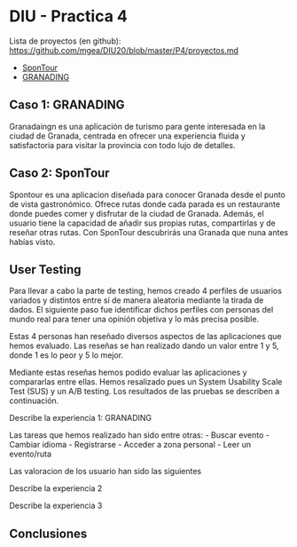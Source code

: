 # DIU - Practica 4

Lista de proyectos (en github): https://github.com/mgea/DIU20/blob/master/P4/proyectos.md
* [SponTour](https://github.com/Pravila00/DIU21/)
* [GRANADING](https://github.com/eProw/DIU21)


## Caso 1: GRANADING

Granadaingn es una aplicación de turismo para gente interesada en la ciudad de Granada, centrada en ofrecer una experiencia fluida y satisfactoria para visitar la provincia con todo lujo de detalles.


## Caso 2: SponTour

Spontour es una aplicacion diseñada para conocer Granada desde el punto de vista gastronómico. Ofrece rutas donde cada parada es un restaurante donde puedes comer y disfrutar de la ciudad de Granada. Además, el usuario tiene la capacidad de añadir sus propias rutas, compartirlas y de reseñar otras rutas. Con SponTour descubrirás una Granada que nuna antes habías visto.


## User Testing

  Para llevar a cabo la parte de testing, hemos creado 4 perfiles de usuarios variados y distintos entre sí de manera aleatoria
  mediante la tirada de dados. El siguiente paso fue identificar dichos perfiles con personas del mundo real para tener una 
  opinión objetiva y lo más precisa posible.

  Estas 4 personas han reseñado diversos aspectos de las aplicaciones que hemos evaluado. Las reseñas se han realizado dando
  un valor entre 1 y 5, donde 1 es lo peor y 5 lo mejor. 

  Mediante estas reseñas hemos podido evaluar las aplicaciones y compararlas entre ellas. Hemos resalizado pues un System 
  Usability Scale Test (SUS) y un A/B testing. Los resultados de las pruebas se describen a continuación.
	
  Describe la experiencia 1: GRANADING

  Las tareas que hemos realizado han sido entre otras:
	- Buscar evento
	- Cambiar idioma
	- Registrarse
	- Acceder a zona personal
	- Leer un evento/ruta


  Las valoracion de los usuario han sido las siguientes


  Describe la experiencia 2

  Describe la experiencia 3


## Conclusiones
